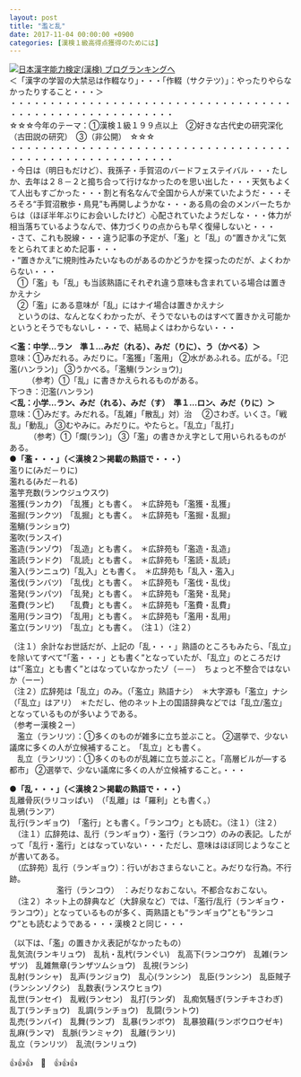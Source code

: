 ```yaml
---
layout: post
title: "濫と乱"
date: 2017-11-04 00:00:00 +0900
categories: [漢検１級高得点獲得のためには]
---
```


[![](/syuusyuu9701/assets/images/濫と乱-br_c_3028_1.gif)](http://blog.with2.net/link.php?1659096:3028 "日本漢字能力検定(漢検) ブログランキングへ")[日本漢字能力検定(漢検) ブログランキングへ](http://blog.with2.net/link.php?1659096:3028)  
＜「漢字の学習の大禁忌は作輟なり」・・・「作輟（サクテツ）」：やったりやらなかったりすること・・・＞  
・・・・・・・・・・・・・・・・・・・・・・・・・・・・・・・・・・・・・・・・・・・・・・・・・・・・・・・・・  
☆☆☆今年のテーマ：①漢検１級１９９点以上　②好きな古代史の研究深化（古田説の研究）　③（非公開）　☆☆☆　　  
・・・・・・・・・・・・・・・・・・・・・・・・・・・・・・・・・・・・・・・・・・・・・・・・・・・・・・・・・  
・今日は（明日もだけど）、我孫子・手賀沼のバードフェステイバル・・・たしか、去年は２８－２と搗ち合って行けなかったのを思い出した・・・天気もよくて人出もすごかった・・・割と有名なんで全国から人が来ていたようだ・・・そろそろ“手賀沼散歩・鳥見”も再開しようかな・・・ある鳥の会のメンバーたちからは（ほぼ半年ぶりにお会いしたけど）心配されていたようだしな・・・体力が相当落ちているようなんで、体力づくりの点からも早く復帰しないと・・・  
・さて、これも脱線・・・違う記事の予定が、「濫」と「乱」の“置きかえ”に気をとられてまとめた記事・・・  
・“置きかえ”に規則性みたいなものがあるのかどうかを探ったのだが、よくわからない・・・  
　①「濫」も「乱」も当該熟語にそれぞれ違う意味も含まれている場合は置きかえナシ  
　②「濫」にある意味が「乱」にはナイ場合は置きかえナシ  
　というのは、なんとなくわかったが、そうでないものはすべて置きかえ可能かというとそうでもないし・・・で、結局よくはわからない・・・  
  
**＜濫：中学…ラン　準１…みだ（れる）、みだ（りに）、う（かべる）＞**  
意味：①みだれる。みだりに。「濫獲」「濫用」 ②水があふれる。広がる。「氾濫(ハンラン)」 ③うかべる。「濫觴(ランショウ)」  
　　 （参考）①「乱」に書きかえられるものがある。  
下つき：氾濫(ハンラン)  
**＜乱：小学…ラン、みだ（れる）、みだ（す）　準１…ロン、みだ（りに）＞**  
意味：①みだす。みだれる。「乱雑」「散乱」対）治 　②さわぎ。いくさ。「戦乱」「動乱」 ③むやみに。みだりに。やたらと。「乱立」「乱打」  
　　　（参考）①「爛(ラン)」 ③「濫」の書きかえ字として用いられるものがある。  
**●「濫・・・」（＜漢検２＞掲載の熟語で・・・）**  
濫りに(みだ－りに)  
濫れる(みだ－れる)  
濫竽充数(ランウジュウスウ)  
濫獲(ランカク)　「乱獲」とも書く。　＊広辞苑も「濫獲・乱獲」  
濫掘(ランクツ)　「乱掘」とも書く。　＊広辞苑も「濫掘・乱掘」  
濫觴(ランショウ)  
濫吹(ランスイ)  
濫造(ランゾウ)　「乱造」とも書く。　＊広辞苑も「濫造・乱造」  
濫読(ランドク)　「乱読」とも書く。　＊広辞苑も「濫読・乱読」  
濫入(ランニュウ)「乱入」とも書く。　＊広辞苑も「乱入・濫入」  
濫伐(ランバツ)　「乱伐」とも書く。　＊広辞苑も「濫伐・乱伐」  
濫発(ランパツ)　「乱発」とも書く。　＊広辞苑も「濫発・乱発」  
濫費(ランピ)　　「乱費」とも書く。　＊広辞苑も「濫費・乱費」  
濫用(ランヨウ)　「乱用」とも書く。　＊広辞苑も「濫用・乱用」  
濫立(ランリツ)　「乱立」とも書く。　（注１）（注２）  
  
（注１）余計なお世話だが、上記の「乱・・・」熟語のところもみたら、「乱立」を除いてすべて“「濫・・・」とも書く”となっていたが、「乱立」のところだけは“「濫立」とも書く”とはなっていなかったゾ（－－）　ちょっと不整合ではないか（ーー）  
（注２）広辞苑は「乱立」のみ。（「濫立」熟語ナシ）　＊大字源も「濫立」ナシ（「乱立」はアリ）　＊ただし、他のネット上の国語辞典などでは「乱立/濫立」となっているものが多いようである。  
（参考ー漢検２ー）  
　濫立（ランリツ）：①多くのものが雑多に立ち並ぶこと。 ②選挙で、少ない議席に多くの人が立候補すること。　「乱立」とも書く。  
　乱立（ランリツ）：①多くのものが乱雑に立ち並ぶこと。「高層ビルが―する都市」 ②選挙で、少ない議席に多くの人が立候補すること。・・・  
  
**●「乱・・・」（＜漢検２＞掲載の熟語で・・・）**  
乱離骨灰(ラリコッぱい)　（「乱離」は「羅利」とも書く。）  
乱鴉(ランア）  
乱行(ランギョウ)　「濫行」とも書く。「ランコウ」とも読む。（注１）（注２）  
　（注１）広辞苑は、乱行（ランギョウ）・濫行（ランコウ）のみの表記。したがって「乱行・濫行」とはなっていない・・・ただし、意味はほぼ同じようなことが書いてある。  
　（広辞苑）乱行（ランギョウ）：行いがおさまらないこと。みだりな行為。不行跡。　  
　　　　　　濫行（ランコウ）　：みだりなおこない。不都合なおこない。  
　（注２）ネット上の辞典など（大辞泉など）では、「濫行/乱行（ランギョウ・ランコウ）」となっているものが多く、両熟語とも“ランギョウ”とも“ランコウ”とも読むようである・・・漢検２と同じ・・・  
  
（以下は、「濫」の置きかえ表記がなかったもの）  
乱気流(ランキリュウ)　乱杭・乱杙(ランぐい)　乱高下(ランコウゲ)　乱雑(ランザツ)　乱雑無章(ランザツムショウ)　乱視(ランシ)　  
乱射(ランシャ)　乱声(ランジョウ)　乱心(ランシン)　乱臣(ランシン)　乱臣賊子(ランシンゾクシ)　乱数表(ランスウヒョウ)  
乱世(ランセイ)　乱戦(ランセン)　乱打(ランダ)　乱痴気騒ぎ(ランチキさわぎ)　乱丁(ランチョウ)　乱調(ランチョウ)　乱闘(ラントウ)  
乱売(ランバイ)　乱舞(ランブ)　乱暴(ランボウ)　乱暴狼藉(ランボウロウゼキ)　乱麻(ランマ)　乱脈(ランミャク)　乱離(ランリ)  
乱立（ランリツ）　乱流(ランリュウ)  
  
👍👍👍　🐔　👍👍👍